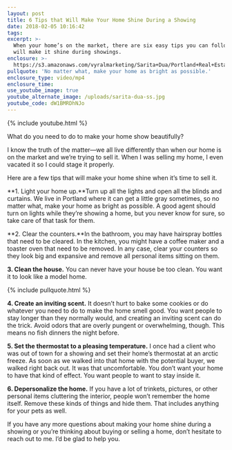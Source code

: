 ```yaml
---
layout: post
title: 6 Tips that Will Make Your Home Shine During a Showing
date: 2018-02-05 10:16:42
tags:
excerpt: >-
  When your home’s on the market, there are six easy tips you can follow that
  will make it shine during showings.
enclosure: >-
  https://s3.amazonaws.com/vyralmarketing/Sarita+Dua/Portland+Real+Estate+Agent-+6+Tips+that+Will+Make+Your+Home+Shine+During+a+Showing.mp4
pullquote: 'No matter what, make your home as bright as possible.'
enclosure_type: video/mp4
enclosure_time:
use_youtube_image: true
youtube_alternate_image: /uploads/sarita-dua-ss.jpg
youtube_code: dW1BMRDhNJo
---
```



{% include youtube.html %}

What do you need to do to make your home show beautifully?

I know the truth of the matter—we all live differently than when our home is on the market and we’re trying to sell it. When I was selling my home, I even vacated it so I could stage it properly.

Here are a few tips that will make your home shine when it’s time to sell it.

**1. Light your home up.**Turn up all the lights and open all the blinds and curtains. We live in Portland where it can get a little gray sometimes, so no matter what, make your home as bright as possible. A good agent should turn on lights while they’re showing a home, but you never know for sure, so take care of that task for them.

**2. Clear the counters.**In the bathroom, you may have hairspray bottles that need to be cleared. In the kitchen, you might have a coffee maker and a toaster oven that need to be removed. In any case, clear your counters so they look big and expansive and remove all personal items sitting on them.

**3. Clean the house.** You can never have your house be too clean. You want it to look like a model home.

{% include pullquote.html %}

**4. Create an inviting scent.** It doesn’t hurt to bake some cookies or do whatever you need to do to make the home smell good. You want people to stay longer than they normally would, and creating an inviting scent can do the trick. Avoid odors that are overly pungent or overwhelming, though. This means no fish dinners the night before.

**5. Set the thermostat to a pleasing temperature.** I once had a client who was out of town for a showing and set their home’s thermostat at an arctic freeze. As soon as we walked into that home with the potential buyer, we walked right back out. It was that uncomfortable. You don’t want your home to have that kind of effect. You want people to want to stay inside it.

**6. Depersonalize the home.** If you have a lot of trinkets, pictures, or other personal items cluttering the interior, people won’t remember the home itself. Remove these kinds of things and hide them. That includes anything for your pets as well.

If you have any more questions about making your home shine during a showing or you’re thinking about buying or selling a home, don’t hesitate to reach out to me. I’d be glad to help you.